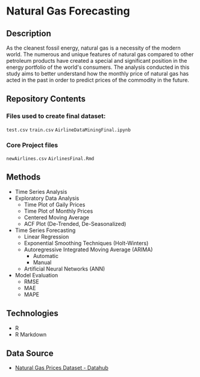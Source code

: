 # Natural Gas Forecasting

## Description

As the cleanest fossil energy, natural gas is a necessity of the modern world. The numerous and unique
features of natural gas compared to other petroleum products have created a special and significant position in
the energy portfolio of the world's consumers. The analysis conducted in this study aims to better understand how the monthly price of natural gas has acted in the past in order to predict prices of the commodity in the future. 

## Repository Contents

### Files used to create final dataset:

`test.csv`
`train.csv`
`AirlineDataMiningFinal.ipynb`

### Core Project files

`newAirlines.csv`
`AirlinesFinal.Rmd`

## Methods

- Time Series Analysis
- Exploratory Data Analysis
  - Time Plot of Gaily Prices
  - Time Plot of Monthly Prices
  - Centered Moving Average
  - ACF Plot (De-Trended, De-Seasonalized)
- Time Series Forecasting
  - Linear Regression
  - Exponential Smoothing Techniques (Holt-Winters)
  - Autoregressive Integrated Moving Average (ARIMA)
    - Automatic
    - Manual
  - Artificial Neural Networks (ANN)
- Model Evaluation
  - RMSE
  - MAE
  - MAPE

## Technologies

- R
- R Markdown

## Data Source

- [Natural Gas Prices Dataset - Datahub](https://datahub.io/core/natural-gas)
